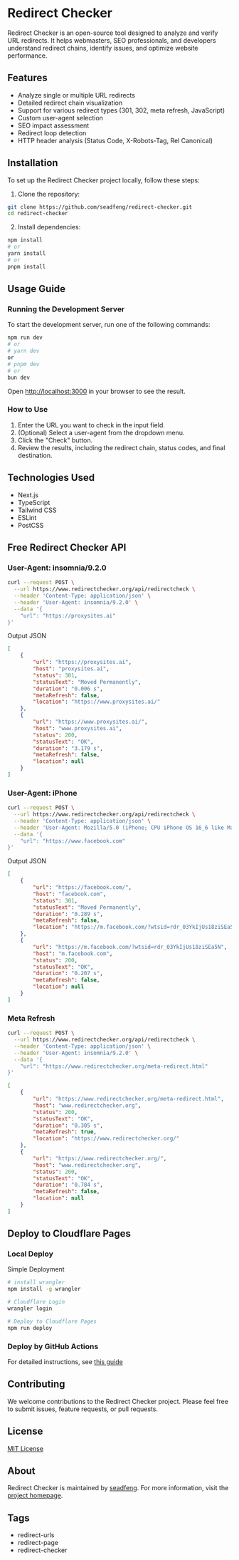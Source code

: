 # Redirect Checker

Redirect Checker is an open-source tool designed to analyze and verify URL redirects. It helps webmasters, SEO professionals, and developers understand redirect chains, identify issues, and optimize website performance.

## Features

- Analyze single or multiple URL redirects
- Detailed redirect chain visualization
- Support for various redirect types (301, 302, meta refresh, JavaScript)
- Custom user-agent selection
- SEO impact assessment
- Redirect loop detection
- HTTP header analysis (Status Code, X-Robots-Tag, Rel Canonical)

## Installation

To set up the Redirect Checker project locally, follow these steps:

1. Clone the repository:

```sh
git clone https://github.com/seadfeng/redirect-checker.git
cd redirect-checker
```

2. Install dependencies:

```sh
npm install
# or
yarn install
# or
pnpm install
```

## Usage Guide

### Running the Development Server

To start the development server, run one of the following commands:

```sh
npm run dev
# or
# yarn dev
or
# pnpm dev
# or
bun dev
```

Open [http://localhost:3000](http://localhost:3000) in your browser to see the result.

### How to Use

1. Enter the URL you want to check in the input field.
2. (Optional) Select a user-agent from the dropdown menu.
3. Click the "Check" button.
4. Review the results, including the redirect chain, status codes, and final destination.

## Technologies Used

- Next.js
- TypeScript
- Tailwind CSS
- ESLint
- PostCSS


## Free Redirect Checker API

### User-Agent: insomnia/9.2.0

```sh
curl --request POST \
  --url https://www.redirectchecker.org/api/redirectcheck \
  --header 'Content-Type: application/json' \
  --header 'User-Agent: insomnia/9.2.0' \
  --data '{ 
	"url": "https://proxysites.ai"
}'
```

Output JSON

```json
[
	{
		"url": "https://proxysites.ai",
		"host": "proxysites.ai",
		"status": 301,
		"statusText": "Moved Permanently",
		"duration": "0.006 s",
		"metaRefresh": false,
		"location": "https://www.proxysites.ai/"
	},
	{
		"url": "https://www.proxysites.ai/",
		"host": "www.proxysites.ai",
		"status": 200,
		"statusText": "OK",
		"duration": "3.179 s",
		"metaRefresh": false,
		"location": null
	}
]
```

### User-Agent: iPhone

```sh
curl --request POST \
  --url https://www.redirectchecker.org/api/redirectcheck \
  --header 'Content-Type: application/json' \
  --header 'User-Agent: Mozilla/5.0 (iPhone; CPU iPhone OS 16_6 like Mac OS X) AppleWebKit/605.1.15 (KHTML, like Gecko) Version/16.6 Mobile/15E148 Safari/604.1' \
  --data '{ 
	"url": "https://www.facebook.com"
}'
```
Output JSON

```json
[
	{
		"url": "https://facebook.com/",
		"host": "facebook.com",
		"status": 301,
		"statusText": "Moved Permanently",
		"duration": "0.289 s",
		"metaRefresh": false,
		"location": "https://m.facebook.com/?wtsid=rdr_03YkIjUs18ziSEa5N"
	},
	{
		"url": "https://m.facebook.com/?wtsid=rdr_03YkIjUs18ziSEa5N",
		"host": "m.facebook.com",
		"status": 200,
		"statusText": "OK",
		"duration": "0.207 s",
		"metaRefresh": false,
		"location": null
	}
]
```

### Meta Refresh

```sh
curl --request POST \
  --url https://www.redirectchecker.org/api/redirectcheck \
  --header 'Content-Type: application/json' \
  --header 'User-Agent: insomnia/9.2.0' \
  --data '{ 
	"url": "https://www.redirectchecker.org/meta-redirect.html"
}'
```

```json
[
	{
		"url": "https://www.redirectchecker.org/meta-redirect.html",
		"host": "www.redirectchecker.org",
		"status": 200,
		"statusText": "OK",
		"duration": "0.305 s",
		"metaRefresh": true,
		"location": "https://www.redirectchecker.org/"
	},
	{
		"url": "https://www.redirectchecker.org/",
		"host": "www.redirectchecker.org",
		"status": 200,
		"statusText": "OK",
		"duration": "0.784 s",
		"metaRefresh": false,
		"location": null
	}
]
```


## Deploy to Cloudflare Pages


### Local Deploy

Simple Deployment

```sh
# install wrangler
npm install -g wrangler

# Cloudflare Login 
wrangler login

# Deploy to Cloudflare Pages
npm run deploy
```

### Deploy by GitHub Actions

For detailed instructions, see [this guide](doc/workflows.md)

## Contributing

We welcome contributions to the Redirect Checker project. Please feel free to submit issues, feature requests, or pull requests.

## License

[MIT License](MIT-LICENSE)

## About

Redirect Checker is maintained by [seadfeng](https://github.com/seadfeng). For more information, visit the [project homepage](https://redirectchecker.org/).

## Tags

- redirect-urls
- redirect-page
- redirect-checker
